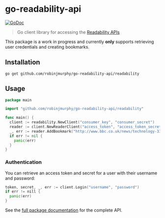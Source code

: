 # go-readability-api

[![GoDoc](https://godoc.org/github.com/robinjmurphy/go-readability-api/readability?status.svg)](https://godoc.org/github.com/robinjmurphy/go-readability-api/readability)

> Go client library for accessing the [Readability APIs](https://readability.com/developers/api)

This package is a work in progress and currently **only** supports retrieving user credentials and creating bookmarks.

## Installation

```
go get github.com/robinjmurphy/go-readability-api/readability
```

## Usage

```go
package main

import "github.com/robinjmurphy/go-readability-api/readability"

func main() {
  client := readability.NewClient("consumer_key", "consumer_secret")
  reader := client.NewReaderClient("access_token", "access_token_secret")
  _, err := reader.AddBookmark("http://www.bbc.co.uk/news/technology-33228149")
  if err != nil {
    panic(err)
  }
}
```

### Authentication

You can retrieve an access token and secret for a user with their username and password:

```go
token, secret, _, err := client.Login("username", "password")
if err != nill {
  panic(err)
}

```

See the [full package documentation](https://godoc.org/github.com/robinjmurphy/go-readability-api/readability) for the complete API.
